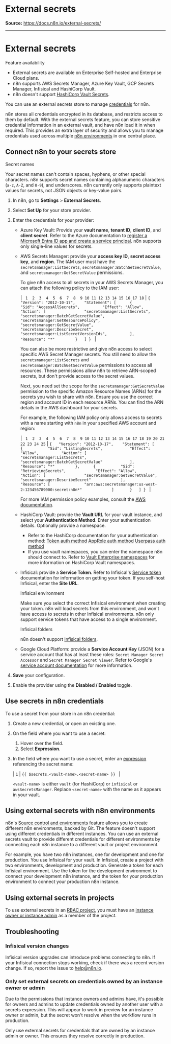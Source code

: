 # External secrets

**Source:** https://docs.n8n.io/external-secrets/

---

# External secrets

Feature availability

- External secrets are available on Enterprise Self-hosted and Enterprise Cloud plans.
- n8n supports AWS Secrets Manager, Azure Key Vault, GCP Secrets Manager, Infisical and HashiCorp Vault.
- n8n doesn't support [HashiCorp Vault Secrets](https://developer.hashicorp.com/hcp/docs/vault-secrets).

You can use an external secrets store to manage [credentials](../glossary/#credential-n8n) for n8n.

n8n stores all credentials encrypted in its database, and restricts access to them by default. With the external secrets feature, you can store sensitive credential information in an external vault, and have n8n load it in when required. This provides an extra layer of security and allows you to manage credentials used across multiple [n8n environments](../source-control-environments/) in one central place.

## Connect n8n to your secrets store

Secret names

Your secret names can't contain spaces, hyphens, or other special characters. n8n supports secret names containing alphanumeric characters (`a-z`, `A-Z`, and `0-9`), and underscores. n8n currently only supports plaintext values for secrets, not JSON objects or key-value pairs.

1. In n8n, go to **Settings** > **External Secrets**.
2. Select **Set Up** for your store provider.
3. Enter the credentials for your provider:

   - Azure Key Vault: Provide your **vault name**, **tenant ID**, **client ID**, and **client secret**. Refer to the Azure documentation to [register a Microsoft Entra ID app and create a service principal](https://learn.microsoft.com/en-us/entra/identity-platform/howto-create-service-principal-portal). n8n supports only single-line values for secrets.
   - AWS Secrets Manager: provide your **access key ID**, **secret access key**, and **region**. The IAM user must have the `secretsmanager:ListSecrets`, `secretsmanager:BatchGetSecretValue`, and `secretsmanager:GetSecretValue` permissions.

     To give n8n access to all secrets in your AWS Secrets Manager, you can attach the following policy to the IAM user:

     | ```  1  2  3  4  5  6  7  8  9 10 11 12 13 14 15 16 17 18 ``` | ``` { 	"Version": "2012-10-17", 	"Statement": [ 		{ 			"Sid": "AccessAllSecrets", 			"Effect": "Allow", 			"Action": [ 				"secretsmanager:ListSecrets", 				"secretsmanager:BatchGetSecretValue", 				"secretsmanager:GetResourcePolicy", 				"secretsmanager:GetSecretValue", 				"secretsmanager:DescribeSecret", 				"secretsmanager:ListSecretVersionIds", 			], 			"Resource": "*" 		} 	] }  ``` |

     You can also be more restrictive and give n8n access to select specific AWS Secret Manager secrets. You still need to allow the `secretsmanager:ListSecrets` and `secretsmanager:BatchGetSecretValue` permissions to access all resources. These permissions allow n8n to retrieve ARN-scoped secrets, but don't provide access to the secret values.

     Next, you need set the scope for the `secretsmanager:GetSecretValue` permission to the specific Amazon Resource Names (ARNs) for the secrets you wish to share with n8n. Ensure you use the correct region and account ID in each resource ARNs. You can find the ARN details in the AWS dashboard for your secrets.

     For example, the following IAM policy only allows access to secrets with a name starting with `n8n` in your specified AWS account and region:

     | ```  1  2  3  4  5  6  7  8  9 10 11 12 13 14 15 16 17 18 19 20 21 22 23 24 25 ``` | ``` { 	"Version": "2012-10-17", 	"Statement": [ 		{ 			"Sid": "ListingSecrets", 			"Effect": "Allow", 			"Action": [ 				"secretsmanager:ListSecrets", 				"secretsmanager:BatchGetSecretValue" 			], 			"Resource": "*" 		}, 		{ 			"Sid": "RetrievingSecrets", 			"Effect": "Allow", 			"Action": [ 				"secretsmanager:GetSecretValue", 				"secretsmanager:DescribeSecret" 			], 			"Resource": [ 				"arn:aws:secretsmanager:us-west-2:123456789000:secret:n8n*" 			] 		} 	] }  ``` |

     For more IAM permission policy examples, consult the [AWS documentation](https://docs.aws.amazon.com/secretsmanager/latest/userguide/auth-and-access_iam-policies.html#auth-and-access_examples_batch).
   - HashiCorp Vault: provide the **Vault URL** for your vault instance, and select your **Authentication Method**. Enter your authentication details. Optionally provide a namespace.

     - Refer to the HashiCorp documentation for your authentication method:
       [Token auth method](https://developer.hashicorp.com/vault/docs/auth/token)
       [AppRole auth method](https://developer.hashicorp.com/vault/docs/auth/approle)
       [Userpass auth method](https://developer.hashicorp.com/vault/docs/auth/userpass)
     - If you use vault namespaces, you can enter the namespace n8n should connect to. Refer to [Vault Enterprise namespaces](https://developer.hashicorp.com/vault/docs/enterprise/namespaces) for more information on HashiCorp Vault namespaces.
   - Infisical: provide a **Service Token**. Refer to Infisical's [Service token](https://infisical.com/docs/documentation/platform/token) documentation for information on getting your token. If you self-host Infisical, enter the **Site URL**.

     Infisical environment

     Make sure you select the correct Infisical environment when creating your token. n8n will load secrets from this environment, and won't have access to secrets in other Infisical environments. n8n only support service tokens that have access to a single environment.

     Infisical folders

     n8n doesn't support [Infisical folders](https://infisical.com/docs/documentation/platform/folder).
   - Google Cloud Platform: provide a **Service Account Key** (JSON) for a service account that has at least these roles: `Secret Manager Secret Accessor` and `Secret Manager Secret Viewer`. Refer to Google's [service account documentation](https://cloud.google.com/iam/docs/service-account-overview) for more information.
4. **Save** your configuration.
5. Enable the provider using the **Disabled / Enabled** toggle.

## Use secrets in n8n credentials

To use a secret from your store in an n8n credential:

1. Create a new credential, or open an existing one.
2. On the field where you want to use a secret:
   1. Hover over the field.
   2. Select **Expression**.
3. In the field where you want to use a secret, enter an [expression](../glossary/#expression-n8n) referencing the secret name:

   | ``` 1 ``` | ``` {{ $secrets.<vault-name>.<secret-name> }}  ``` |

   `<vault-name>` is either `vault` (for HashiCorp) or `infisical` or `awsSecretsManager`. Replace `<secret-name>` with the name as it appears in your vault.

## Using external secrets with n8n environments

n8n's [Source control and environments](../source-control-environments/) feature allows you to create different n8n environments, backed by Git. The feature doesn't support using different credentials in different instances. You can use an external secrets vault to provide different credentials for different environments by connecting each n8n instance to a different vault or project environment.

For example, you have two n8n instances, one for development and one for production. You use Infisical for your vault. In Infisical, create a project with two environments, development and production. Generate a token for each Infisical environment. Use the token for the development environment to connect your development n8n instance, and the token for your production environment to connect your production n8n instance.

## Using external secrets in projects

To use external secrets in an [RBAC project](../user-management/rbac/), you must have an [instance owner or instance admin](../user-management/account-types/) as a member of the project.

## Troubleshooting

### Infisical version changes

Infisical version upgrades can introduce problems connecting to n8n. If your Infisical connection stops working, check if there was a recent version change. If so, report the issue to help@n8n.io.

### Only set external secrets on credentials owned by an instance owner or admin

Due to the permissions that instance owners and admins have, it's possible for owners and admins to update credentials owned by another user with a secrets expression. This will appear to work in preview for an instance owner or admin, but the secret won't resolve when the workflow runs in production.

Only use external secrets for credentials that are owned by an instance admin or owner. This ensures they resolve correctly in production.
